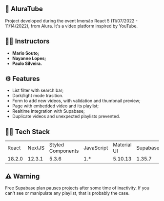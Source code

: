 ## 📼 AluraTube

Project developed during the event Imersão React 5 (11/07/2022 - 11/14/2022), from Alura. It's a video platform inspired by YouTube.

## 👨‍🏫 Instructors

* **Mario Souto;**
* **Nayanne Lopes;**
* **Paulo Silveira.**

## ⚙️ Features

* List filter with search bar;
* Dark/light mode trasition.
* Form to add new videos, with validation and thumbnail preview;
* Page with embedded video and its playlist;
* Realtime integration with Supabase;
* Duplicate videos and unexpected playlists prevented.

## 👨‍💻 Tech Stack

<table>
  <tr>
    <td>React</td>
    <td>NextJS</td>
    <td>Styled Components</td>
    <td>JavaScript</td>
    <td>Material UI</td>
    <td>Supabase</td>
    <td>ContextAPI</td>
  </tr>
  <tr>
    <td>18.2.0</td>
    <td>12.3.1</td>
    <td>5.3.6</td>
    <td>1.*</td>
    <td>5.10.13</td>
    <td>1.35.7</td>
    <td></td>
  </tr>

</table>


## ⚠️ Warning
Free Supabase plan pauses projects after some time of inactivity. If you can't see or manipulate any playlist, that is probably the case.
